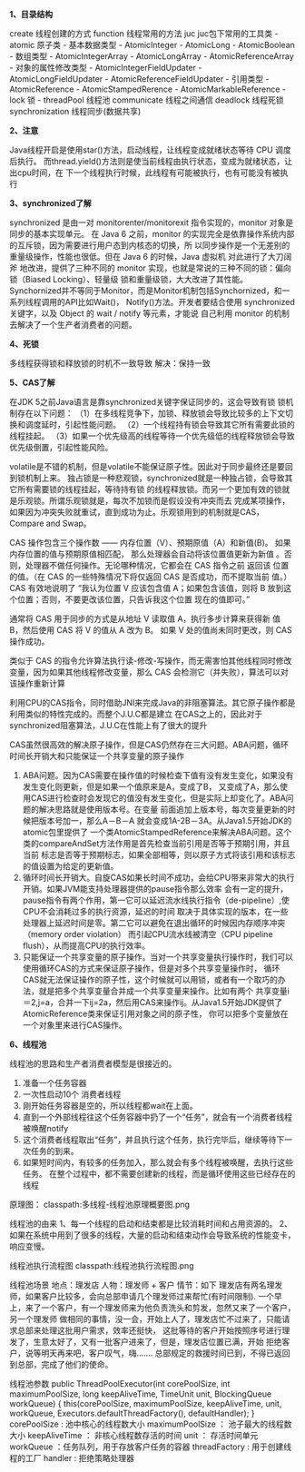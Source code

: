 **1、目录结构**

  create  线程创建的方式
  function 线程常用的方法
  juc juc包下常用的工具类 
     - atomic 原子类
          - 基本数据类型
              - AtomicInteger
              - AtomicLong
              - AtomicBoolean
          - 数组类型
              - AtomicIntegerArray
              - AtomicLongArray
              - AtomicReferenceArray
          - 对象的属性修改类型
              - AtomicIntegerFieldUpdater
              - AtomicLongFieldUpdater
              - AtomicReferenceFieldUpdater
          - 引用类型
              - AtomicReference
              - AtomicStampedRerence
              - AtomicMarkableReference 
     - lock 锁
     - threadPool 线程池
  communicate 线程之间通信
  deadlock 线程死锁
  synchronization 线程同步(数据共享)
  
**2、注意**  

   Java线程开启是使用star()方法，启动线程，让线程变成就绪状态等待 CPU 调度后执行。
 而thread.yield()方法则是使当前线程由执行状态，变成为就绪状态，让出cpu时间，在
 下一个线程执行时候，此线程有可能被执行，也有可能没有被执行
 
**3、synchronized了解**

   synchronized 是由一对 monitorenter/monitorexit 指令实现的，monitor 对象是同步的基本实现单元。
 在 Java 6 之前，monitor 的实现完全是依靠操作系统内部的互斥锁，因为需要进行用户态到内核态的切换，所
 以同步操作是一个无差别的重量级操作，性能也很低。但在 Java 6 的时候，Java 虚拟机 对此进行了大刀阔斧
 地改进，提供了三种不同的 monitor 实现，也就是常说的三种不同的锁：偏向锁（Biased Locking）、轻量级
 锁和重量级锁，大大改进了其性能。
    Synchornized并不等同于Monitor，而是Monitor机制包括Synchornized，和一系列线程调用的API比如Wait()，
  Notify()方法。开发者要结合使用 synchronized 关键字，以及 Object 的 wait / notify 等元素，才能说
  自己利用 monitor 的机制去解决了一个生产者消费者的问题。
 
  **4、死锁**
  
  多线程获得锁和释放锁的时机不一致导致
  解决：保持一致
  
  **5、CAS了解**
  
   在JDK 5之前Java语言是靠synchronized关键字保证同步的，这会导致有锁
   锁机制存在以下问题：
   （1）在多线程竞争下，加锁、释放锁会导致比较多的上下文切换和调度延时，引起性能问题。
   （2）一个线程持有锁会导致其它所有需要此锁的线程挂起。
   （3）如果一个优先级高的线程等待一个优先级低的线程释放锁会导致优先级倒置，引起性能风险。
  
   volatile是不错的机制，但是volatile不能保证原子性。因此对于同步最终还是要回到锁机制上来。
  独占锁是一种悲观锁，synchronized就是一种独占锁，会导致其它所有需要锁的线程挂起，等待持有锁
  的线程释放锁。而另一个更加有效的锁就是乐观锁。所谓乐观锁就是，每次不加锁而是假设没有冲突而去
  完成某项操作，如果因为冲突失败就重试，直到成功为止。乐观锁用到的机制就是CAS，Compare and Swap。
  
   CAS 操作包含三个操作数 —— 内存位置（V）、预期原值（A）和新值(B)。 如果内存位置的值与预期原值相匹配，
 那么处理器会自动将该位置值更新为新值 。否则，处理器不做任何操作。无论哪种情况，它都会在 CAS 指令之前
 返回该 位置的值。（在 CAS 的一些特殊情况下将仅返回 CAS 是否成功，而不提取当前 值。）CAS 有效地说明了
 “我认为位置 V 应该包含值 A；如果包含该值，则将 B 放到这个位置；否则，不要更改该位置，只告诉我这个位置
 现在的值即可。”
   
   通常将 CAS 用于同步的方式是从地址 V 读取值 A，执行多步计算来获得新 值 B，然后使用 CAS 将 V 的值从 A 改为 B。
 如果 V 处的值尚未同时更改，则 CAS 操作成功。
   
   类似于 CAS 的指令允许算法执行读-修改-写操作，而无需害怕其他线程同时修改变量，因为如果其他线程修改变量，那么 CAS 
 会检测它（并失败），算法可以对该操作重新计算
 
   利用CPU的CAS指令，同时借助JNI来完成Java的非阻塞算法。其它原子操作都是利用类似的特性完成的。而整个J.U.C都是建立
 在CAS之上的，因此对于synchronized阻塞算法，J.U.C在性能上有了很大的提升
 
 CAS虽然很高效的解决原子操作，但是CAS仍然存在三大问题。ABA问题，循环时间长开销大和只能保证一个共享变量的原子操作
  1.  ABA问题。因为CAS需要在操作值的时候检查下值有没有发生变化，如果没有发生变化则更新，但是如果一个值原来是A，变成了B，
  又变成了A，那么使用CAS进行检查时会发现它的值没有发生变化，但是实际上却变化了。ABA问题的解决思路就是使用版本号。在变量
  前面追加上版本号，每次变量更新的时候把版本号加一，那么A－B－A 就会变成1A-2B－3A。从Java1.5开始JDK的atomic包里提供了
  一个类AtomicStampedReference来解决ABA问题。这个类的compareAndSet方法作用是首先检查当前引用是否等于预期引用，并且当前
  标志是否等于预期标志，如果全部相等，则以原子方式将该引用和该标志的值设置为给定的更新值。
  2. 循环时间长开销大。自旋CAS如果长时间不成功，会给CPU带来非常大的执行开销。如果JVM能支持处理器提供的pause指令那么效率
  会有一定的提升，pause指令有两个作用，第一它可以延迟流水线执行指令（de-pipeline）,使CPU不会消耗过多的执行资源，延迟的时间
  取决于具体实现的版本，在一些处理器上延迟时间是零。第二它可以避免在退出循环的时候因内存顺序冲突（memory order violation）
  而引起CPU流水线被清空（CPU pipeline flush），从而提高CPU的执行效率。
  3. 只能保证一个共享变量的原子操作。当对一个共享变量执行操作时，我们可以使用循环CAS的方式来保证原子操作，但是对多个共享变量操作时，
  循环CAS就无法保证操作的原子性，这个时候就可以用锁，或者有一个取巧的办法，就是把多个共享变量合并成一个共享变量来操作。比如有两个
  共享变量i＝2,j=a，合并一下ij=2a，然后用CAS来操作ij。从Java1.5开始JDK提供了AtomicReference类来保证引用对象之间的原子性，
  你可以把多个变量放在一个对象里来进行CAS操作。
  
  **6、线程池**
  
  线程池的思路和生产者消费者模型是很接近的。
  1. 准备一个任务容器
  2. 一次性启动10个 消费者线程
  3. 刚开始任务容器是空的，所以线程都wait在上面。
  4. 直到一个外部线程往这个任务容器中扔了一个“任务”，就会有一个消费者线程被唤醒notify
  5. 这个消费者线程取出“任务”，并且执行这个任务，执行完毕后，继续等待下一次任务的到来。
  6. 如果短时间内，有较多的任务加入，那么就会有多个线程被唤醒，去执行这些任务。
  在整个过程中，都不需要创建新的线程，而是循环使用这些已经存在的线程
  
  原理图：
  classpath:多线程-线程池原理概要图.png
  
  线程池的由来
  1、每一个线程的启动和结束都是比较消耗时间和占用资源的。
  2、如果在系统中用到了很多的线程，大量的启动和结束动作会导致系统的性能变卡，响应变慢。
  
  线程池执行流程图
  classpath:线程池执行流程图.png
  
  线程池场景
  地点：理发店
  人物：理发师 + 客户
  情节：如下
   理发店有两名理发师，如果客户比较多，会向总部申请几个理发师过来帮忙(有时间限制).
    一个早上，来了一个客户，有一个理发师来为他负责洗头和剪发，忽然又来了一个客户，另一个理发师
  做相同的事情，没一会，开始上人了，理发店忙不过来了，只能请求总部来处理这批用户需求，效率还挺快，
  这批等待的客户开始按照序号进行理发了，生意太好了，又有一批客户进来了，但是，理发店位置已满，开始
  拒绝客户，说等明天再来吧，客户叹气，嗨.......
    总部规定的救援时间已到，不得已返回到总部，完成了他们的使命。
  
  线程池参数
  public ThreadPoolExecutor(int corePoolSize,
                            int maximumPoolSize,
                            long keepAliveTime,
                            TimeUnit unit,
                            BlockingQueue<Runnable> workQueue) {
      this(corePoolSize, maximumPoolSize, keepAliveTime, unit, workQueue,
           Executors.defaultThreadFactory(), defaultHandler);
  }  
  corePoolSize : 池中核心的线程数大小
  maximumPoolSize ： 池子最大的线程数大小
  keepAliveTime ： 非核心线程数存活的时间
  unit ： 存活时间单元
  workQueue ：任务队列，用于存放客户任务的容器
  threadFactory : 用于创建线程的工厂
  handler : 拒绝策略处理器  